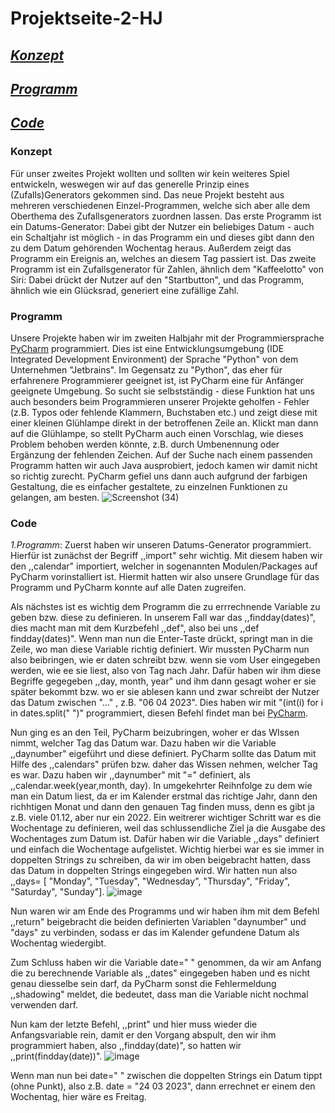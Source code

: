 # Projektseite-2-HJ

## [_Konzept_](#Konzept)
## [_Programm_](#Programm)
## [_Code_](#Code)

### Konzept <a name="Konzept"></a>
Für unser zweites Projekt wollten und sollten wir kein weiteres Spiel entwickeln, weswegen wir auf das generelle Prinzip eines (Zufalls)Generators gekommen sind. Das neue Projekt besteht aus mehreren verschiedenen Einzel-Programmen, welche sich aber alle dem Oberthema des Zufallsgenerators zuordnen lassen.
Das erste Programm ist ein Datums-Generator: Dabei gibt der Nutzer ein beliebiges Datum - auch ein Schaltjahr ist möglich - in das Programm ein und dieses gibt dann den zu dem Datum gehörenden Wochentag heraus. Außerdem zeigt das Programm ein Ereignis an, welches an diesem Tag passiert ist.
Das zweite Programm ist ein Zufallsgenerator für Zahlen, ähnlich dem "Kaffeelotto" von Siri: Dabei drückt der Nutzer auf den "Startbutton", und das Programm, ähnlich wie ein Glücksrad, generiert eine zufällige Zahl.

### Programm <a name="Programmm"></a>
Unsere Projekte haben wir im zweiten Halbjahr mit der Programmiersprache [PyCharm](https://www.jetbrains.com/pycharm/promo/?msclkid=cf1f147d283316267af377c347d0267c&utm_source=bing&utm_medium=cpc&utm_campaign=EMEA_en_DE_PyCharm_Branded&utm_term=pycharm&utm_content=pycharm) programmiert. Dies ist eine Entwicklungsumgebung (IDE Integrated Development Environment) der Sprache "Python" von dem Unternehmen "Jetbrains". Im Gegensatz zu "Python", das eher für erfahrenere Programmierer geeignet ist, ist PyCharm eine für Anfänger geeignete Umgebung. So sucht sie selbstständig - diese Funktion hat uns auch besonders beim Programmieren unserer Projekte geholfen - Fehler (z.B. Typos oder fehlende Klammern, Buchstaben etc.) und zeigt diese mit einer kleinen Glühlampe direkt in der betroffenen Zeile an. Klickt man dann auf die Glühlampe, so stellt PyCharm auch einen Vorschlag, wie dieses Problem behoben werden könnte, z.B. durch Umbenennung oder Ergänzung der fehlenden Zeichen. Auf der Suche nach einem passenden Programm hatten wir auch Java ausprobiert, jedoch kamen wir damit nicht so richtig zurecht. PyCharm gefiel uns dann auch aufgrund der farbigen Gestaltung, die es einfacher gestaltete, zu einzelnen Funktionen zu gelangen, am besten.
![Screenshot (34)](https://user-images.githubusercontent.com/111355300/221171875-94ad2a43-4244-4aaa-acfc-0f11cbaa430c.png)


### Code <a name="Code"></a>
*1.Programm*: 
Zuerst haben wir unseren Datums-Generator programmiert. Hierfür ist zunächst der Begriff ,,import" sehr wichtig. Mit diesem haben wir den ,,calendar" importiert, welcher in sogenannten Modulen/Packages auf PyCharm vorinstalliert ist. Hiermit hatten wir also unsere Grundlage für das Programm und PyCharm konnte auf alle Daten zugreifen. 

Als nächstes ist es wichtig dem Programm die zu errrechnende Variable zu geben bzw. diese zu definieren. In unserem Fall war das ,,findday(dates)", dies macht man mit dem Kurzbefehl ,,def", also bei uns ,,def findday(dates)". Wenn man nun die Enter-Taste drückt, springt man in die Zeile, wo man diese Variable richtig definiert. Wir mussten PyCharm nun also beibringen, wie er daten schreibt bzw. wenn sie vom User eingegeben werden, wie ee sie liest, also von Tag nach Jahr. Dafür haben wir ihm diese Begriffe gegegeben ,,day, month, year" und ihm dann gesagt woher er sie später bekommt bzw. wo er sie ablesen kann und zwar schreibt der Nutzer das Datum zwischen "..." , z.B. "06 04 2023". Dies haben wir mit "(int(i) for i in dates.split(" ")" programmiert, diesen Befehl findet man bei [PyCharm](https://www.jetbrains.com/pycharm/promo/?). 

Nun ging es an den Teil, PyCharm beizubringen, woher er das WIssen nimmt, welcher Tag das Datum war. Dazu haben wir die Variable ,,daynumber" eigeführt und diese definiert. PyCharm sollte das Datum mit Hilfe des ,,calendars" prüfen bzw. daher das Wissen nehmen, welcher Tag es war. Dazu haben wir ,,daynumber" mit "=" definiert, als ,,calendar.week(year,month, day). In umgekehrter Reihnfolge zu dem wie man ein Datum liest, da er im Kalender erstmal das richtige Jahr, dann den richhtigen Monat und dann den genauen Tag finden muss, denn es gibt ja z.B. viele 01.12, aber nur ein 2022. 
Ein weitrerer wichtiger Schritt war es die Wochentage zu definieren, weil das schlussendliche Ziel ja die Ausgabe des Wochentages zum Datum ist. Dafür haben wir die Variable ,,days" definiert und einfach die Wochentage aufgelistet. Wichtig hierbei war es sie immer in doppelten Strings zu schreiben, da wir im oben beigebracht hatten, dass das Datum in doppelten Strings eingegeben wird. Wir hatten nun also ,,days= [ "Monday", "Tuesday", "Wednesday", "Thursday", "Friday", "Saturday", "Sunday"]. ![image](https://user-images.githubusercontent.com/111355300/227513927-e5a6e733-f687-4dbc-8512-c6b8bef3fc18.png)


Nun waren wir am Ende des Programms und wir haben ihm mit dem Befehl ,,return" beigebracht die beiden definierten Variablen "daynumber" und "days" zu verbinden, sodass er das im Kalender gefundene Datum als Wochentag wiedergibt.

Zum Schluss haben wir die Variable date=" " genommen, da wir am Anfang die zu berechnende Variable als ,,dates" eingegeben haben und es nicht genau diesselbe sein darf, da PyCharm sonst die Fehlermeldung ,,shadowing" meldet, die bedeutet, dass man die Variable nicht nochmal verwenden darf.

Nun kam der letzte Befehl, ,,print" und hier muss wieder die Anfangsvariable rein, damit er den Vorgang abspult, den wir ihm programmiert haben, also ,,findday(date)", so hatten wir ,,print(findday(date))". 
![image](https://user-images.githubusercontent.com/111355300/227514056-6a0f70cd-0e95-4419-8155-6c4a5e50bc77.png)


Wenn man nun bei date=" " zwischen die doppelten Strings ein Datum tippt (ohne Punkt), also z.B. date = "24 03 2023", dann errechnet er einem den Wochentag, hier wäre es Freitag.


